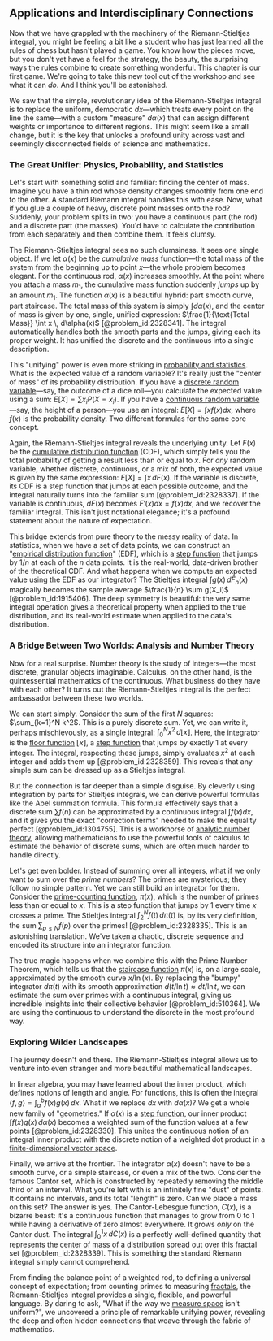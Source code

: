 ## Applications and Interdisciplinary Connections

Now that we have grappled with the machinery of the Riemann-Stieltjes integral, you might be feeling a bit like a student who has just learned all the rules of chess but hasn't played a game. You know how the pieces move, but you don't yet have a feel for the strategy, the beauty, the surprising ways the rules combine to create something wonderful. This chapter is our first game. We're going to take this new tool out of the workshop and see what it can *do*. And I think you'll be astonished.

We saw that the simple, revolutionary idea of the Riemann-Stieltjes integral is to replace the uniform, democratic $dx$—which treats every point on the line the same—with a custom "measure" $d\alpha(x)$ that can assign different weights or importance to different regions. This might seem like a small change, but it is the key that unlocks a profound unity across vast and seemingly disconnected fields of science and mathematics.

### The Great Unifier: Physics, Probability, and Statistics

Let's start with something solid and familiar: finding the center of mass. Imagine you have a thin rod whose density changes smoothly from one end to the other. A standard Riemann integral handles this with ease. Now, what if you glue a couple of heavy, discrete point masses onto the rod? Suddenly, your problem splits in two: you have a continuous part (the rod) and a discrete part (the masses). You'd have to calculate the contribution from each separately and then combine them. It feels clumsy.

The Riemann-Stieltjes integral sees no such clumsiness. It sees one single object. If we let $\alpha(x)$ be the *cumulative mass* function—the total mass of the system from the beginning up to point $x$—the whole problem becomes elegant. For the continuous rod, $\alpha(x)$ increases smoothly. At the point where you attach a mass $m_1$, the cumulative mass function suddenly *jumps* up by an amount $m_1$. The function $\alpha(x)$ is a beautiful hybrid: part smooth curve, part staircase. The total mass of this system is simply $\int d\alpha(x)$, and the center of mass is given by one, single, unified expression: $\frac{1}{\text{Total Mass}} \int x \, d\alpha(x)$ [@problem_id:2328341]. The integral automatically handles both the smooth parts and the jumps, giving each its proper weight. It has unified the discrete and the continuous into a single description.

This "unifying" power is even more striking in [probability and statistics](@article_id:633884). What is the expected value of a random variable? It's really just the "center of mass" of its probability distribution. If you have a [discrete random variable](@article_id:262966)—say, the outcome of a dice roll—you calculate the expected value using a sum: $E[X] = \sum x_i P(X=x_i)$. If you have a [continuous random variable](@article_id:260724)—say, the height of a person—you use an integral: $E[X] = \int x f(x) dx$, where $f(x)$ is the probability density. Two different formulas for the same core concept.

Again, the Riemann-Stieltjes integral reveals the underlying unity. Let $F(x)$ be the [cumulative distribution function](@article_id:142641) (CDF), which simply tells you the total probability of getting a result less than or equal to $x$. For *any* random variable, whether discrete, continuous, or a mix of both, the expected value is given by the same expression: $E[X] = \int x \, dF(x)$. If the variable is discrete, its CDF is a step function that jumps at each possible outcome, and the integral naturally turns into the familiar sum [@problem_id:2328337]. If the variable is continuous, $dF(x)$ becomes $F'(x)dx = f(x)dx$, and we recover the familiar integral. This isn't just notational elegance; it's a profound statement about the nature of expectation.

This bridge extends from pure theory to the messy reality of data. In statistics, when we have a set of data points, we can construct an "[empirical distribution function](@article_id:178105)" (EDF), which is a [step function](@article_id:158430) that jumps by $1/n$ at each of the $n$ data points. It is the real-world, data-driven brother of the theoretical CDF. And what happens when we compute an expected value using the EDF as our integrator? The Stieltjes integral $\int g(x) \, d\hat{F}_n(x)$ magically becomes the sample average $\frac{1}{n} \sum g(X_i)$ [@problem_id:1915406]. The deep symmetry is beautiful: the very same integral operation gives a theoretical property when applied to the true distribution, and its real-world estimate when applied to the data's distribution.

### A Bridge Between Two Worlds: Analysis and Number Theory

Now for a real surprise. Number theory is the study of integers—the most discrete, granular objects imaginable. Calculus, on the other hand, is the quintessential mathematics of the continuous. What business do they have with each other? It turns out the Riemann-Stieltjes integral is the perfect ambassador between these two worlds.

We can start simply. Consider the sum of the first $N$ squares: $\sum_{k=1}^N k^2$. This is a purely discrete sum. Yet, we can write it, perhaps mischievously, as a single integral: $\int_0^N x^2 \, d\lfloor x \rfloor$. Here, the integrator is the [floor function](@article_id:264879) $\lfloor x \rfloor$, a [step function](@article_id:158430) that jumps by exactly 1 at every integer. The integral, respecting these jumps, simply evaluates $x^2$ at each integer and adds them up [@problem_id:2328359]. This reveals that any simple sum can be dressed up as a Stieltjes integral.

But the connection is far deeper than a simple disguise. By cleverly using integration by parts for Stieltjes integrals, we can derive powerful formulas like the Abel summation formula. This formula effectively says that a discrete sum $\sum f(n)$ can be approximated by a continuous integral $\int f(x) dx$, and it gives you the exact "correction terms" needed to make the equality perfect [@problem_id:1304755]. This is a workhorse of [analytic number theory](@article_id:157908), allowing mathematicians to use the powerful tools of calculus to estimate the behavior of discrete sums, which are often much harder to handle directly.

Let's get even bolder. Instead of summing over all integers, what if we only want to sum over the *prime numbers*? The primes are mysterious; they follow no simple pattern. Yet we can still build an integrator for them. Consider the [prime-counting function](@article_id:199519), $\pi(x)$, which is the number of primes less than or equal to $x$. This is a step function that jumps by 1 every time $x$ crosses a prime. The Stieltjes integral $\int_2^N f(t) \, d\pi(t)$ is, by its very definition, the sum $\sum_{p \leq N} f(p)$ over the primes! [@problem_id:2328335]. This is an astonishing translation. We've taken a chaotic, discrete sequence and encoded its structure into an integrator function.

The true magic happens when we combine this with the Prime Number Theorem, which tells us that the [staircase function](@article_id:183024) $\pi(x)$ is, on a large scale, approximated by the smooth curve $x/\ln(x)$. By replacing the "bumpy" integrator $d\pi(t)$ with its smooth approximation $d(t/\ln t) \approx dt/\ln t$, we can estimate the sum over primes with a continuous integral, giving us incredible insights into their collective behavior [@problem_id:510364]. We are using the continuous to understand the discrete in the most profound way.

### Exploring Wilder Landscapes

The journey doesn't end there. The Riemann-Stieltjes integral allows us to venture into even stranger and more beautiful mathematical landscapes.

In linear algebra, you may have learned about the inner product, which defines notions of length and angle. For functions, this is often the integral $\langle f, g \rangle = \int_a^b f(x)g(x) \, dx$. What if we replace $dx$ with $d\alpha(x)$? We get a whole new family of "geometries." If $\alpha(x)$ is a [step function](@article_id:158430), our inner product $\int f(x)g(x) \, d\alpha(x)$ becomes a weighted sum of the function values at a few points [@problem_id:2328330]. This unites the continuous notion of an integral inner product with the discrete notion of a weighted dot product in a [finite-dimensional vector space](@article_id:186636).

Finally, we arrive at the frontier. The integrator $\alpha(x)$ doesn't have to be a smooth curve, or a simple staircase, or even a mix of the two. Consider the famous Cantor set, which is constructed by repeatedly removing the middle third of an interval. What you're left with is an infinitely fine "dust" of points. It contains no intervals, and its total "length" is zero. Can we place a mass on this set? The answer is yes. The Cantor-Lebesgue function, $C(x)$, is a bizarre beast: it's a continuous function that manages to grow from 0 to 1 while having a derivative of zero almost everywhere. It grows *only* on the Cantor dust. The integral $\int_0^1 x \, dC(x)$ is a perfectly well-defined quantity that represents the center of mass of a distribution spread out over this fractal set [@problem_id:2328339]. This is something the standard Riemann integral simply cannot comprehend.

From finding the balance point of a weighted rod, to defining a universal concept of expectation; from counting primes to measuring [fractals](@article_id:140047), the Riemann-Stieltjes integral provides a single, flexible, and powerful language. By daring to ask, "What if the way we [measure space](@article_id:187068) isn't uniform?", we uncovered a principle of remarkable unifying power, revealing the deep and often hidden connections that weave through the fabric of mathematics.